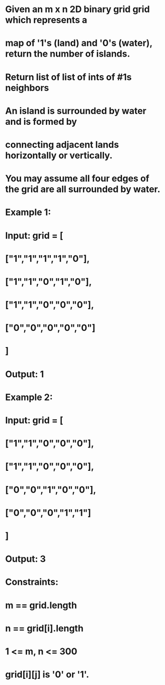 # Given an m x n 2D binary grid grid which represents a 
# map of '1's (land) and '0's (water), return the number of islands.
# Return list of list of ints of #1s neighbors
# An island is surrounded by water and is formed by 
# connecting adjacent lands horizontally or vertically. 
# You may assume all four edges of the grid are all surrounded by water.

# Example 1:

# Input: grid = [
#   ["1","1","1","1","0"],
#   ["1","1","0","1","0"],
#   ["1","1","0","0","0"],
#   ["0","0","0","0","0"]
# ]
# Output: 1
# Example 2:

# Input: grid = [
#   ["1","1","0","0","0"],
#   ["1","1","0","0","0"],
#   ["0","0","1","0","0"],
#   ["0","0","0","1","1"]
# ]
# Output: 3
 

# Constraints:

# m == grid.length
# n == grid[i].length
# 1 <= m, n <= 300
# grid[i][j] is '0' or '1'.